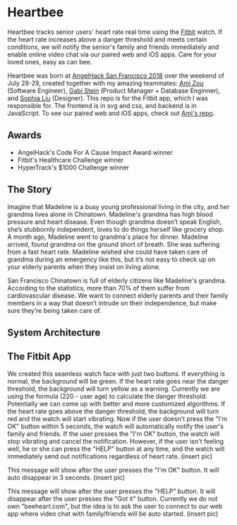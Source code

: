 # Heartbee
Heartbee tracks senior users' heart rate real time using the [Fitbit](www.fitbit.com) watch. If the heart rate increases above a danger threshold and meets certain conditions, we will notify the senior's family and friends immediately and enable online video chat via our paired web and iOS apps. Care for your loved ones, easy as can bee.

Heartbee was born at [AngelHack San Francisco 2018](https://www.eventbrite.com/e/angelhack-san-francisco-hackathon-2018-tickets-45086935237#) over the weekend of July 28-29, created together with my amazing teammates: [Ami Zou](https://github.com/amigomushroom) (Software Engineer), [Gabi Stein](https://github.com/gabistein) (Product Manager + Database Enginner), and [Sophia Liu](https://www.linkedin.com/in/sophialiuinc/) (Designer).
This repo is for the Fitbit app, which I was responsible for. The frontend is in svg and css, and backend is in JavaScript. To see our paired web and iOS apps, check out [Ami's repo](https://github.com/amigomushroom/HeartBee-AngelHackSF2018).

## Awards
+ AngelHack's Code For A Cause Impact Award winner
+ Fitbit's Healthcare Challenge winner
+ HyperTrack's $1000 Challenge winner

## The Story
Imagine that Madeline is a busy young professional living in the city, and her grandma lives alone in Chinatown. Madeline's grandma has high blood pressure and heart disease. Even though grandma doesn’t speak English, she’s stubbornly independent, loves to do things herself like grocery shop. A month ago, Madeline went to grandma's place for dinner. Madeline arrived, found grandma on the ground short of breath. She was suffering from a fast heart rate. Madeline wished she could have taken care of grandma during an emergency like this, but it’s not easy to check up on your elderly parents when they insist on living alone.

San Francisco Chinatown is full of elderly citizens like Madeline's grandma. According to the statistics, more than 70% of them suffer from cardiovascular disease. We want to connect elderly parents and their family members in a way that doesn’t intrude on their independence, but make sure they’re being taken care of.

## System Architecture

## The Fitbit App
We created this seamless watch face with just two buttons. If everything is normal, the background will be green. If the heart rate goes near the danger threshold, the background will turn yellow as a warning. Currently we are using the formula (220 - user age) to calculate the danger threshold. Potentially we can come up with better and more customized algorithms. If the heart rate goes above the danger threshold, the background will turn red and the watch will start vibrating. Now if the user doesn't press the "I'm OK" button within 5 seconds, the watch will automatically notify the user's family and friends. If the user presses the "I'm OK" button, the watch will stop vibrating and cancel the notification. However, if the user isn't feeling well, he or she can press the "HELP" button at any time, and the watch will immediately send out notifications regardless of heart rate.
(insert pic)

This message will show after the user presses the "I'm OK" button. It will auto disappear in 3 seconds.
(insert pic)

This message will show after the user presses the "HELP" button. It will disappear after the user presses the "Got it" button. Currently we do not own "beeheart.com", but the idea is to ask the user to connect to our web app where video chat with family/friends will be auto started.
(insert pic)
